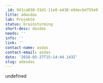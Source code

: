 ```yaml
---
_id: 941ca030-31d1-11e8-a430-e94ecbd755e9
title: adasdas
lab: Projekte
status: brainstorming
short-desc: dasdas
needs: ''
info: ''
link: ''
contact-name: asdas
contact-email: asdas
date: '2018-03-27T15:14:44.143Z'
slug: adasdas
---
```

undefined
